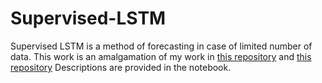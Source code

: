 # Supervised-LSTM
Supervised LSTM is a method of forecasting in case of limited number of data. This work is an amalgamation of my work in [this repository](https://github.com/dewpeak/Rainfall-and-temperature-prediction) and [this repository](https://github.com/dewpeak/Weather-Prediction-for-Kochi-) Descriptions are provided in the notebook.
